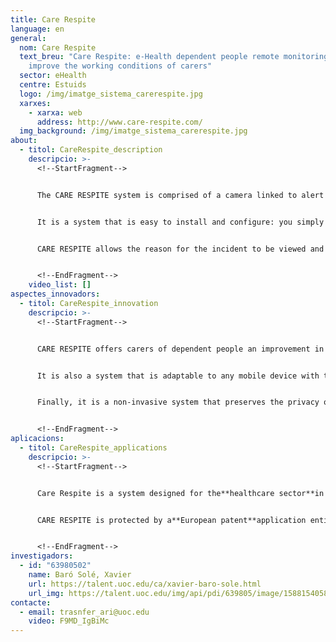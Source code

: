 ```yaml
---
title: Care Respite
language: en
general:
  nom: Care Respite
  text_breu: "Care Respite: e-Health dependent people remote monitoring system to
    improve the working conditions of carers"
  sector: eHealth
  centre: Estuids
  logo: /img/imatge_sistema_carerespite.jpg
  xarxes:
    - xarxa: web
      address: http://www.care-respite.com/
  img_background: /img/imatge_sistema_carerespite.jpg
about:
  - titol: CareRespite_description
    descripcio: >-
      <!--StartFragment-->


      The CARE RESPITE system is comprised of a camera linked to alert software that uses artificial vision to identify dangerous situations for dependent people and alert the carers so they can respond.


      It is a system that is easy to install and configure: you simply place the camera in the most appropriate position, select the alert options on the mobile device and the system is ready for use.


      CARE RESPITE allows the reason for the incident to be viewed and checked and for the carers to communicate with the dependent person using the directional voice option.


      <!--EndFragment-->
    video_list: []
aspectes_innovadors:
  - titol: CareRespite_innovation
    descripcio: >-
      <!--StartFragment-->


      CARE RESPITE offers carers of dependent people an improvement in allocating their time, as they can do other tasks with the peace of mind of being able to check on the status of the dependent person any time. They will also know that they will get an alert should any dangerous situation arise. CARE RESPITE enables this time optimization, ensuring that the dependent person will be cared for constantly.


      It is also a system that is adaptable to any mobile device with the option of sending alerts to various receiver devices.


      Finally, it is a non-invasive system that preserves the privacy of dependent people and the people accompanying them.


      <!--EndFragment-->
aplicacions:
  - titol: CareRespite_applications
    descripcio: >-
      <!--StartFragment-->


      Care Respite is a system designed for the**healthcare sector**in both the private and the public sphere.


      CARE RESPITE is protected by a**European patent**application entitled “A computer-implemented method and a system for remotely monitoring a user, and a computer program product implementing the method” with priority date**31 July 2014**.


      <!--EndFragment-->
investigadors:
  - id: "63980502"
    name: Baró Solé, Xavier
    url: https://talent.uoc.edu/ca/xavier-baro-sole.html
    url_img: https://talent.uoc.edu/img/api/pdi/639805/image/1588154058963
contacte:
  - email: trasnfer_ari@uoc.edu
    video: F9MD_IgBiMc
---
```

